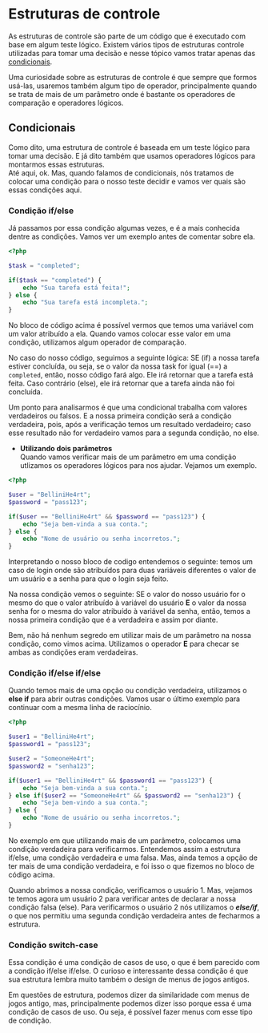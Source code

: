 # **Estruturas de controle**
As estruturas de controle são parte de um código que é executado com base em algum teste lógico. Existem vários tipos de estruturas controle utilizadas para tomar uma decisão e nesse tópico vamos tratar apenas das [condicionais](/docs/09-conditionals.md).  

Uma curiosidade sobre as estruturas de controle é que sempre que formos usá-las, usaremos também algum tipo de operador, principalmente quando se trata de mais de um parâmetro onde é bastante os operadores de comparação e operadores lógicos.

## **Condicionais**
Como dito, uma estrutura de controle é baseada em um teste lógico para tomar uma decisão. E já dito também que usamos operadores lógicos para montarmos essas estruturas.  
Até aqui, ok. Mas, quando falamos de condicionais, nós tratamos de colocar uma condição para o nosso teste decidir e vamos ver quais são essas condições aqui.  

### **Condição if/else**  
Já passamos por essa condição algumas vezes, e é a mais conhecida dentre as condições. Vamos ver um exemplo antes de comentar sobre ela.  

```php
<?php

$task = "completed";

if($task == "completed") {
    echo "Sua tarefa está feita!";
} else {
    echo "Sua tarefa está incompleta.";
}
```

No bloco de código acima é possível vermos que temos uma variável com um valor atribuído a ela. Quando vamos colocar esse valor em uma condição, utilizamos algum operador de comparação.  

No caso do nosso código, seguimos a seguinte lógica: SE (if) a nossa tarefa estiver concluída, ou seja, se o valor da nossa task for igual (==) a ```completed```, então, nosso código fará algo. Ele irá retornar que a tarefa está feita. Caso contrário (else), ele irá retornar que a tarefa ainda não foi concluída.  

Um ponto para analisarmos é que uma condicional trabalha com valores verdadeiros ou falsos. E a nossa primeira condição será a condição verdadeira, pois, após a verificação temos um resultado verdadeiro; caso esse resultado não for verdadeiro vamos para a segunda condição, no else.  

* **Utilizando dois parâmetros**  
Quando vamos verificar mais de um parâmetro em uma condição utlizamos os operadores lógicos para nos ajudar. Vejamos um exemplo.

```php
<?php

$user = "BelliniHe4rt";
$password = "pass123";

if($user == "BelliniHe4rt" && $password == "pass123") {
    echo "Seja bem-vinda a sua conta.";
} else {
    echo "Nome de usuário ou senha incorretos.";
}
```

Interpretando o nosso bloco de codigo entendemos o seguinte: temos um caso de login onde são atribuídos para duas variáveis diferentes o valor de um usuário e a senha para que o login seja feito.  

Na nossa condição vemos o seguinte: SE o valor do nosso usuário for o mesmo do que o valor atribuído à variável do usuário **E** o valor da nossa senha for o mesma do valor atribuído à variável da senha, então, temos a nossa primeira condição que é a verdadeira e assim por diante.  

Bem, não há nenhum segredo em utilizar mais de um parâmetro na nossa condição, como vimos acima. Utilizamos o operador **E** para checar se ambas as condições eram verdadeiras.  

### **Condição if/else if/else**  
Quando temos mais de uma opção ou condição verdadeira, utilizamos o **else if** para abrir outras condições. Vamos usar o último exemplo para continuar com a mesma linha de raciocínio.

```php
<?php

$user1 = "BelliniHe4rt";
$password1 = "pass123";

$user2 = "SomeoneHe4rt";
$password2 = "senha123";

if($user1 == "BelliniHe4rt" && $password1 == "pass123") {
    echo "Seja bem-vinda a sua conta.";
} else if($user2 == "SomeoneHe4rt" && $password2 == "senha123") {
    echo "Seja bem-vindo a sua conta.";
} else {
    echo "Nome de usuário ou senha incorretos.";
}
```

No exemplo em que utilizando mais de um parâmetro, colocamos uma condição verdadeira para verificarmos. Entendemos assim a estrutura if/else, uma condição verdadeira e uma falsa. Mas, ainda temos a opção de ter mais de uma condição verdadeira, e foi isso o que fizemos no bloco de código acima.  

Quando abrimos a nossa condição, verificamos o usuário 1. Mas, vejamos te temos agora um usuário 2 para verificar antes de declarar a nossa condição falsa (else). Para verificarmos o usuário 2 nós utilizamos o ***else/if***, o que nos permitiu uma segunda condição verdadeira antes de fecharmos a estrutura.  

### **Condição switch-case**
Essa condição é uma condição de casos de uso, o que é bem parecido com a condição if/else if/else. O curioso e interessante dessa condição é que sua estrutura lembra muito também o design de menus de jogos antigos.  

Em questões de estrutura, podemos dizer da similaridade com menus de jogos antigo, mas, principalmente podemos dizer isso porque essa é uma condição de casos de uso. Ou seja, é possível fazer menus com esse tipo de condição.
